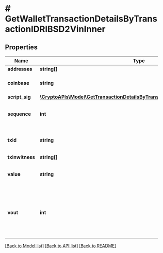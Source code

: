 # # GetWalletTransactionDetailsByTransactionIDRIBSD2VinInner

## Properties

Name | Type | Description | Notes
------------ | ------------- | ------------- | -------------
**addresses** | **string[]** |  |
**coinbase** | **string** | Represents the coinbase hex. | [optional]
**script_sig** | [**\CryptoAPIs\Model\GetTransactionDetailsByTransactionIDRIBSD2VinInnerScriptSig**](GetTransactionDetailsByTransactionIDRIBSD2VinInnerScriptSig.md) |  |
**sequence** | **int** | Represents the script sequence number. |
**txid** | **string** | Represents the reference transaction identifier. | [optional]
**txinwitness** | **string[]** |  | [optional]
**value** | **string** | Represents the sent/received amount. | [optional]
**vout** | **int** | It refers to the index of the output address of this transaction. The index starts from 0. | [optional]

[[Back to Model list]](../../README.md#models) [[Back to API list]](../../README.md#endpoints) [[Back to README]](../../README.md)
